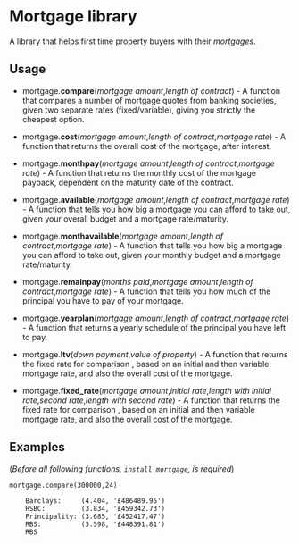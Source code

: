 # Mortgage library
A library that helps first time property buyers with their *mortgages*.

## Usage
- mortgage.**compare**(*mortgage amount*,*length of contract*) - A function that compares a number of mortgage quotes from banking societies, given two separate rates (fixed/variable), giving you strictly the cheapest option.

- mortgage.**cost**(*mortgage amount*,*length of contract*,*mortgage rate*) - A function that returns the overall cost of the mortgage, after interest.

- mortgage.**monthpay**(*mortgage amount*,*length of contract*,*mortgage rate*) - A function that returns the monthly cost of the mortgage payback, dependent on the maturity date of the contract.

- mortgage.**available**(*mortgage amount*,*length of contract*,*mortgage rate*) - A function that tells you how big a mortgage you can afford to take out, given your overall budget and a mortgage rate/maturity.

- mortgage.**monthavailable**(*mortgage amount*,*length of contract*,*mortgage rate*) - A function that tells you how big a mortgage you can afford to take out, given your monthly budget and a mortgage rate/maturity.

- mortgage.**remainpay**(*months paid*,*mortgage amount*,*length of contract*,*mortgage rate*) - A function that tells you how much of the principal you have to pay of your mortgage.

- mortgage.**yearplan**(*mortgage amount*,*length of contract*,*mortgage rate*) - A function that returns a yearly schedule of the principal you have left to pay.

- mortgage.**ltv**(*down payment*,*value of property*) - A function that returns the fixed rate for comparison , based on an initial and then variable mortgage rate, and also the overall cost of the mortgage.

- mortgage.**fixed_rate**(*mortgage amount*,*initial rate*,*length with initial rate*,*second rate*,*length with second rate*) - A function that returns the fixed rate for comparison , based on an initial and then variable mortgage rate, and also the overall cost of the mortgage.

## Examples
(*Before all following functions, ```install mortgage```, is required*)

```
mortgage.compare(300000,24)

    Barclays:     (4.404, '£486489.95')
    HSBC:         (3.834, '£459342.73')
    Principality: (3.685, '£452417.47')
    RBS:          (3.598, '£448391.81')
    RBS
```
